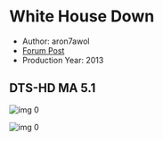 # White House Down

* Author: aron7awol
* [Forum Post](https://www.avsforum.com/threads/bass-eq-for-filtered-movies.2995212/post-56811654)
* Production Year: 2013

## DTS-HD MA 5.1

![img 0](https://i.imgur.com/XveLZXC.jpg)

![img 0](https://i.imgur.com/29cZXLi.png)

